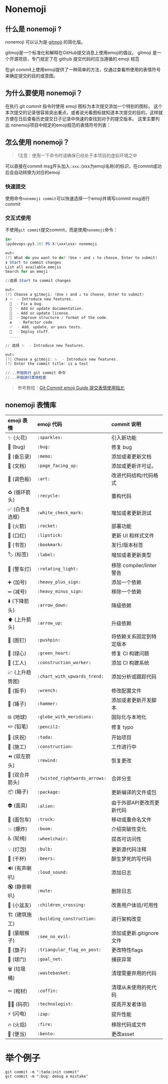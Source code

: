# Nonemoji

## 什么是 nonemoji ?

nonemoji 可以认为是 [gitmoji](https://gitmoji.dev/) 的简化版。

gitmoji是一个标准化和解释在GitHub提交消息上使用emoji的倡议。 gitmoji 是一个开源项目，专门规定了在 github 提交代码时应当遵循的 emoji 规范

在git commit上使用emoji提供了一种简单的方法，仅通过查看所使用的表情符号来确定提交的目的或意图。

## 为什么要使用 nonemoji？

在执行 git commit 指令时使用 emoji 图标为本次提交添加一个特别的图标， 这个本次提交的记录很容易突出重点，或者说光看图标就知道本次提交的目的。这样就方便在日后查看历史提交日子记录中快速的查找到对于的提交版本。
这里主要列出 nonemoji项目中规定的emoji规范的表情符号列表：

## 怎么使用 nonemoji？

> !注意：使用一下命令时请确保已经处于本项目的虚拟环境之中

可以直接在commit msg开头加入`:xxx:`(xxx为emoji名称)的标识，在commit成功后会自动转换为对应的emoji

### 快速提交

使用命令`nonemoji commit`可以快速选择一个emoji并填写commit msg进行commit

### 交互式使用

不使用`git commit`提交commit，而是使用`nonemoji`命令：

```powershell
in>
(pydevops-py3.10) PS X:\xxx\xxx> nonemoji

out<
[?] What do you want to do? (Use ↑ and ↓ to choose, Enter to submit)
❯ Start to commit changes
List all available emojis
Search for an emoji

//选择 Start to commit changes

out<
[?] Choose a gitmoji: (Use ↑ and ↓ to choose, Enter to submit)
❯ ✨  - Introduce new features.
  🐛  - Fix a bug.
  📝  - Add or update documentation.
  📄  - Add or update license.
  🎨  - Improve structure / format of the code.
  ♻️   - Refactor code.
  ✅  - Add, update, or pass tests.
  🚀  - Deploy stuff.
  .....

// 选择 ✨  - Introduce new features.

out<
[?] Choose a gitmoji: ✨  - Introduce new features.
[?] Enter the commit title: is a test

//...开始执行 git commit 命令
//...开始进行其他检查
```

> 参考教程：[Git Commit emoji Guide 提交表情使用指北](https://hooj0.github.io/git-emoji-guide/)

## nonemoji 表情库

| emoji 表情                               | emoji 代码                    | commit 说明               |
| :--------------------------------------- | :---------------------------- | :------------------------ |
| :sparkles: (火花)                        | `:sparkles:`                  | 引入新功能                |
| :bug: (bug)                              | `:bug:`                       | 修复 bug                  |
| :memo: (备忘录)                          | `:memo:`                      | 添加或者更新文档          |
| :page_facing_up: (文档)                  | `:page_facing_up:`            | 添加或更新许可证。        |
| :art: (调色板)                           | `:art:`                       | 改进代码结构/代码格式     |
| :recycle: (循环箭头)                     | `:recycle:`                   | 重构代码                  |
| :white_check_mark: (白色复选框)          | `:white_check_mark:`          | 增加或者更新测试          |
| :rocket: (火箭)                          | `:rocket:`                    | 部署功能                  |
| :lipstick: (口红)                        | `:lipstick:`                  | 更新 UI 和样式文件        |
| :bookmark: (书签)                        | `:bookmark:`                  | 发行/版本标签             |
| :label: (标签)                           | `:label:`                     | 增加或者更新类型          |
| :rotating_light: (警车灯)                | `:rotating_light:`            | 移除 compiler/linter 警告 |
| :heavy_plus_sign: (加号)                 | `:heavy_plus_sign:`           | 添加一个依赖              |
| :heavy_minus_sign: (减号)                | `:heavy_minus_sign:`          | 移除一个依赖              |
| :arrow_down: (下降箭头)                  | `:arrow_down:`                | 降级依赖                  |
| :arrow_up: (上升箭头)                    | `:arrow_up:`                  | 升级依赖                  |
| :pushpin: (图钉)                         | `:pushpin:`                   | 将依赖关系固定到特定版本  |
| :green_heart: (绿心)                     | `:green_heart:`               | 修复 CI 构建问题          |
| :construction_worker: (工人)             | `:construction_worker:`       | 添加 CI 构建系统          |
| :chart_with_upwards_trend: (上升趋势图)  | `:chart_with_upwards_trend:`  | 添加分析或跟踪代码        |
| :wrench: (扳手)                          | `:wrench:`                    | 修改配置文件              |
| :hammer: (锤子)                          | `:hammer:`                    | 添加或者更新开发脚本      |
| :globe_with_meridians: (地球)            | `:globe_with_meridians:`      | 国际化与本地化            |
| :pencil2: (铅笔)                         | `:pencil2:`                   | 修复 typo                 |
| :tada: (庆祝)                            | `:tada:`                      | 开始项目                  |
| :construction: (施工)                    | `:construction:`              | 工作进行中                |
| :rewind: (双左箭头)                      | `:rewind:`                    | 恢复更改                  |
| :twisted_rightwards_arrows: (双合并箭头) | `:twisted_rightwards_arrows:` | 合并分支                  |
| :package: (箱子)                         | `:package:`                   | 更新编译的文件或包        |
| :alien: (面具)                           | `:alien:`                     | 由于外部API更改而更新代码 |
| :truck: (面包车)                         | `:truck:`                     | 移动或重命名文件          |
| :boom: (爆炸)                            | `:boom:`                      | 介绍突破性变化            |
| :wheelchair: (轮椅)                      | `:wheelchair:`                | 提高可访问性              |
| :bulb: (灯泡)                            | `:bulb:`                      | 更新源代码注释            |
| :beers: (干杯)                           | `:beers:`                     | 醉生梦死的写代码          |
| :loud_sound: (有声喇叭)                  | `:loud_sound:`                | 添加日志                  |
| :mute: (静音喇叭)                        | `:mute:`                      | 删除日志                  |
| :children_crossing: (小盆友)             | `:children_crossing:`         | 改善用户体验/可用性       |
| :building_construction: (建筑施工)       | `:building_construction:`     | 进行架构改变              |
| :see_no_evil: (蒙眼猴子)                 | `:see_no_evil:`               | 添加或更新.gitignore文件  |
| :triangular_flag_on_post: (旗子)         | `:triangular_flag_on_post:`   | 更改特性flags             |
| :goal_net: (球门)                        | `:goal_net:`                  | 捕获异常                  |
| :wastebasket: (垃圾桶)                   | `:wastebasket:`               | 清理需要弃用的代码        |
| :coffin: (棺材)                          | `:coffin:`                    | 清理从未使用的死代码      |
| :technologist: (码农)                    | `:technologist:`              | 提高开发者体验            |
| :zap: (闪电)                             | `:zap:`                       | 提升性能                  |
| :fire: (火焰)                            | `:fire:`                      | 移除代码或文件            |
| :bento: (便当)                           | `:bento:`                     | 更改asset                 |

# 举个例子

```
git commit -m ":tada:init commit"
git commit -m ":bug: debug a mistake"

```
